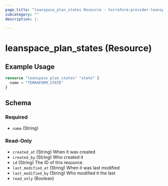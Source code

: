 ```yaml
---
page_title: "leanspace_plan_states Resource - terraform-provider-leanspace"
subcategory: ""
description: |-
  
---
```


# leanspace_plan_states (Resource)



## Example Usage

```terraform
resource "leanspace_plan_states" "state" {
  name = "TERRAFORM_STATE"
}
```

<!-- schema generated by tfplugindocs -->
## Schema

### Required

- `name` (String)

### Read-Only

- `created_at` (String) When it was created
- `created_by` (String) Who created it
- `id` (String) The ID of this resource.
- `last_modified_at` (String) When it was last modified
- `last_modified_by` (String) Who modified it the last
- `read_only` (Boolean)
